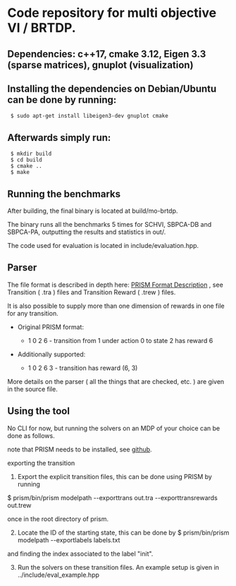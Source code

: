 #	Code repository for multi objective VI / BRTDP.
## Dependencies: c++17, cmake 3.12, Eigen 3.3 (sparse matrices), gnuplot (visualization)

## Installing the dependencies on Debian/Ubuntu can be done by running:
	 $ sudo apt-get install libeigen3-dev gnuplot cmake

## Afterwards simply run:
	 $ mkdir build
	 $ cd build
	 $ cmake ..
	 $ make


## Running the benchmarks
After building, the final binary is located at build/mo-brtdp. 

The binary runs all the benchmarks 5 times for SCHVI, SBPCA-DB and SBPCA-PA,
outputting the results and statistics in out/.

The code used for evaluation is located in include/evaluation.hpp.

## Parser

The file format is described in depth here: [PRISM Format Description](https://www.prismmodelchecker.org/manual/Appendices/ExplicitModelFiles)
, see Transition ( .tra ) files and Transition Reward ( .trew ) files. 

It is also possible to supply more than one dimension of rewards in one file for any transition.

* Original PRISM format:
	+ 1 0 2 6 - transition from 1 under action 0 to state 2 has reward 6

* Additionally supported:
	+ 1 0 2 6 3 - transition has reward (6, 3)

More details on the parser ( all the things that are checked, etc. ) are given
in the source file.

## Using the tool

No CLI for now, but running the solvers on an MDP of your choice can be done as
follows.

note that PRISM needs to be installed, see [github](https://github.com/prismmodelchecker/prism).

exporting the transition


1) Export the explicit transition files, this can be done using PRISM by
running

$ prism/bin/prism modelpath --exporttrans out.tra --exporttransrewards out.trew

once in the root directory of prism.

2) Locate the ID of the starting state, this can be done by 
$ prism/bin/prism modelpath --exportlabels labels.txt

and finding the index associated to the label "init".


3) Run the solvers on these transition files. An example setup is given in
../include/eval_example.hpp




